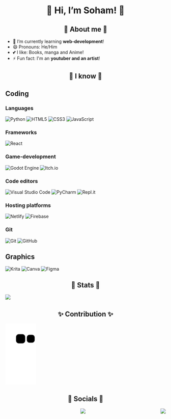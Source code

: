 <div align="center">
  <h1>👋 Hi, I’m Soham! 👋</h1>
</div>

<div align="center">
<h2>🌸 About me 🌸</h2>
</div>

- 🔭 I’m currently learning **web-development**!
- 😄 Pronouns: He/Him
- 💕 I like: Books, manga and Anime!
- ⚡ Fun fact: I'm an **youtuber and an artist**!

<div align="center">
<h2>🚀 I know 🚀</h2>
</div>

<h2>Coding</h2>

<h3>Languages</h3>

![Python](https://img.shields.io/badge/Python-3776AB?style=for-the-badge&logo=python&logoColor=white)
![HTML5](https://img.shields.io/badge/html5-%23E34F26.svg?style=for-the-badge&logo=html5&logoColor=white)
![CSS3](https://img.shields.io/badge/css3-%231572B6.svg?style=for-the-badge&logo=css3&logoColor=white)
![JavaScript](https://img.shields.io/badge/javascript-%23323330.svg?style=for-the-badge&logo=javascript&logoColor=%23F7DF1E)


<h3>Frameworks</h3>

![React](https://img.shields.io/badge/react-%2320232a.svg?style=for-the-badge&logo=react&logoColor=%2361DAFB)


<h3>Game-development</h3>

![Godot Engine](https://img.shields.io/badge/GODOT-%23FFFFFF.svg?style=for-the-badge&logo=godot-engine)
![Itch.io](https://img.shields.io/badge/Itch-%23FF0B34.svg?style=for-the-badge&logo=Itch.io&logoColor=white)

<h3>Code editors</h3>

![Visual Studio Code](https://img.shields.io/badge/Visual%20Studio%20Code-0078d7.svg?style=for-the-badge&logo=visual-studio-code&logoColor=white)
![PyCharm](https://img.shields.io/badge/pycharm-143?style=for-the-badge&logo=pycharm&logoColor=black&color=black&labelColor=green)
![Repl.it](https://img.shields.io/badge/Repl.it-%230D101E.svg?style=for-the-badge&logo=replit&logoColor=white)

<h3>Hosting platforms</h3>

![Netlify](https://img.shields.io/badge/netlify-%23000000.svg?style=for-the-badge&logo=netlify&logoColor=#00C7B7)
![Firebase](https://img.shields.io/badge/firebase-%23039BE5.svg?style=for-the-badge&logo=firebase)

<h3>Git</h3>

![Git](https://img.shields.io/badge/git-%23F05033.svg?style=for-the-badge&logo=git&logoColor=white)
![GitHub](https://img.shields.io/badge/github-%23121011.svg?style=for-the-badge&logo=github&logoColor=white)

<h2>Graphics</h2>

![Krita](https://img.shields.io/badge/Krita-203759?style=for-the-badge&logo=krita&logoColor=EEF37B)
![Canva](https://img.shields.io/badge/Canva-%2300C4CC.svg?style=for-the-badge&logo=Canva&logoColor=white)
![Figma](https://img.shields.io/badge/figma-%23F24E1E.svg?style=for-the-badge&logo=figma&logoColor=white)

<div align="center">
<h2>🗻 Stats 🗻</h2>
</div>

![](https://github-readme-stats.vercel.app/api?username=Soham485&show_icons=true&hide_border=true&theme=tokyonight)

<div align="center">
<h2>✨ Contribution ✨</h2>
</div>

![snake gif](https://github.com/Soham485/Soham485/blob/output/github-contribution-grid-snake.svg)


<div align="center">
<h2>🚄 Socials 🚄</h2>
</div>
<img src="https://data.whicdn.com/images/290365239/original.gif" align="right">

<p align="center"><a href="https://linktr.ee/SohamTheWeeb" target="_blank"><img src="https://img.shields.io/badge/linktree-39E09B?style=for-the-badge&logo=linktree&logoColor=white"/></a></p>
